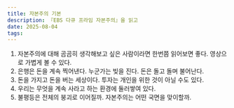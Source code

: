 ```yaml
---
title: 자본주의 기본
description: 『EBS 다큐 프라임 자본주의』을 읽고
date: 2025-08-04
tags: 
---
```

1. 자본주의에 대해 곰곰히 생각해보고 싶은 사람이라면 한번쯤 읽어보면 좋다. 영상으로 가볍게 볼 수 있다.
2. 은행은 돈을 계속 찍어낸다. 누군가는 빚을 진다. 돈은 돌고 돌며 불어난다.
3. 돈을 가지고 돈을 버는 세상이다. 투자는 개인을 위한 것이 아닐 수도 있다. 
4. 우리는 무엇을 계속 사라고 하는 환경에 둘러쌓여 있다.
5. 불평등은 전체의 붕괴로 이어질까. 자본주의는 어떤 국면을 맞이할까.